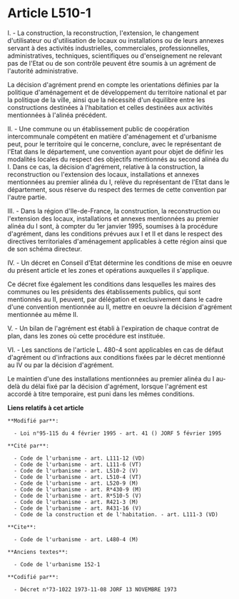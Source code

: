 # Article L510-1

I. - La construction, la reconstruction, l'extension, le changement d'utilisateur ou d'utilisation de locaux ou installations
ou de leurs annexes servant à des activités industrielles, commerciales, professionnelles, administratives, techniques,
scientifiques ou d'enseignement ne relevant pas de l'Etat ou de son contrôle peuvent être soumis à un agrément de l'autorité
administrative.

La décision d'agrément prend en compte les orientations définies par la politique d'aménagement et de développement du
territoire national et par la politique de la ville, ainsi que la nécessité d'un équilibre entre les constructions destinées
à l'habitation et celles destinées aux activités mentionnées à l'alinéa précédent.

II. - Une commune ou un établissement public de coopération intercommunale compétent en matière d'aménagement et d'urbanisme
peut, pour le territoire qui le concerne, conclure, avec le représentant de l'Etat dans le département, une convention ayant
pour objet de définir les modalités locales du respect des objectifs mentionnés au second alinéa du I. Dans ce cas, la
décision d'agrément, relative à la construction, la reconstruction ou l'extension des locaux, installations et annexes
mentionnées au premier alinéa du I, relève du représentant de l'Etat dans le département, sous réserve du respect des termes
de cette convention par l'autre partie.

III. - Dans la région d'Ile-de-France, la construction, la reconstruction ou l'extension des locaux, installations et annexes
mentionnées au premier alinéa du I sont, à compter du 1er janvier 1995, soumises à la procédure d'agrément, dans les
conditions prévues aux I et II et dans le respect des directives territoriales d'aménagement applicables à cette région ainsi
que de son schéma directeur.

IV. - Un décret en Conseil d'Etat détermine les conditions de mise en oeuvre du présent article et les zones et opérations
auxquelles il s'applique.

Ce décret fixe également les conditions dans lesquelles les maires des communes ou les présidents des établissements publics,
qui sont mentionnés au II, peuvent, par délégation et exclusivement dans le cadre d'une convention mentionnée au II, mettre
en oeuvre la décision d'agrément mentionnée au même II.

V. - Un bilan de l'agrément est établi à l'expiration de chaque contrat de plan, dans les zones où cette procédure est
instituée.

VI. - Les sanctions de l'article L. 480-4 sont applicables en cas de défaut d'agrément ou d'infractions aux conditions fixées
par le décret mentionné au IV ou par la décision d'agrément.

Le maintien d'une des installations mentionnées au premier alinéa du I au-delà du délai fixé par la décision d'agrément,
lorsque l'agrément est accordé à titre temporaire, est puni dans les mêmes conditions.

**Liens relatifs à cet article**

	**Modifié par**:

	  - Loi n°95-115 du 4 février 1995 - art. 41 () JORF 5 février 1995

	**Cité par**:

	  - Code de l'urbanisme - art. L111-12 (VD)
	  - Code de l'urbanisme - art. L111-6 (VT)
	  - Code de l'urbanisme - art. L510-2 (V)
	  - Code de l'urbanisme - art. L510-4 (VT)
	  - Code de l'urbanisme - art. L520-9 (M)
	  - Code de l'urbanisme - art. R*430-9 (M)
	  - Code de l'urbanisme - art. R*510-5 (V)
	  - Code de l'urbanisme - art. R421-3 (M)
	  - Code de l'urbanisme - art. R431-16 (V)
	  - Code de la construction et de l'habitation. - art. L111-3 (VD)

	**Cite**:

	  - Code de l'urbanisme - art. L480-4 (M)

	**Anciens textes**:

	  - Code de l'urbanisme 152-1

	**Codifié par**:

	  - Décret n°73-1022 1973-11-08 JORF 13 NOVEMBRE 1973
